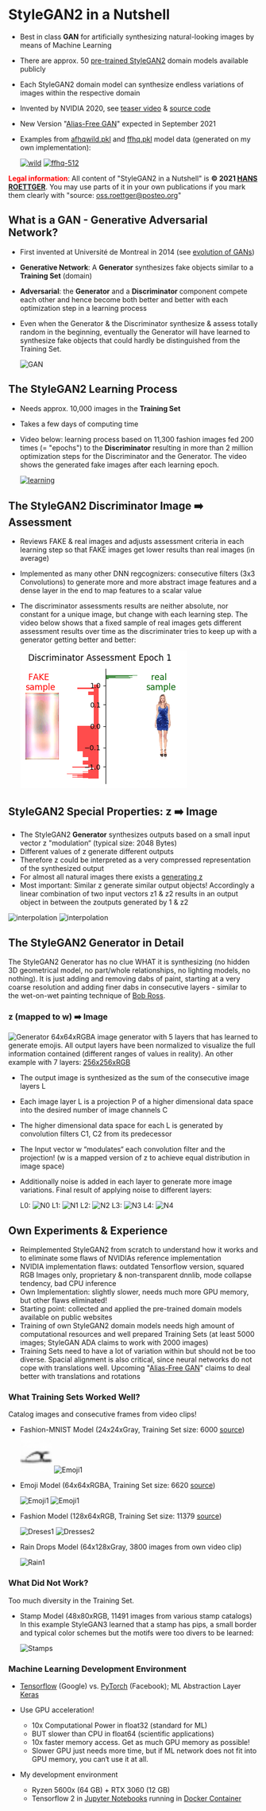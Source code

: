 # StyleGAN2 in a Nutshell

* Best in class **GAN** for artificially synthesizing natural-looking images by means of Machine Learning 
* There are approx. 50 [pre-trained StyleGAN2](https://www.opensourceagenda.com/projects/awesome-pretrained-stylegan2) domain models available publicly
* Each StyleGAN2 domain model can synthesize endless variations of images within the respective domain
* Invented by NVIDIA 2020, see [teaser video](https://www.youtube.com/watch?v=9QuDh3W3lOY) & [source code](https://github.com/NVlabs/stylegan2-ada)
* New Version "[Alias-Free GAN](https://nvlabs.github.io/alias-free-gan/)" expected in September 2021
* Examples from [afhqwild.pkl](https://nvlabs-fi-cdn.nvidia.com/stylegan2-ada/pretrained/) and [ffhq.pkl](https://nvlabs-fi-cdn.nvidia.com/stylegan2-ada/pretrained/) model data (generated on my own implementation):

  [![wild](./media/wild2c.gif)](./media/wild.mp4) [![ffhq-512](./media/ffhq2c.gif)](./media/ffhq.mp4)
  


<span style="color: red">**Legal information**</span>:
All content of "StyleGAN2 in a Nutshell" is **© 2021 [HANS ROETTGER](mailto:oss.roettger@posteo.org)**. You may use parts of it in your own publications if you mark them clearly with "source: oss.roettger@posteo.org"

## What is a GAN - Generative Adversarial Network?
* First invented at Université de Montreal in 2014 (see [evolution of GANs](https://github.com/marload/GANs-TensorFlow2))
* **Generative Network**: A **Generator** synthesizes fake objects similar to a **Training Set** (domain)
* **Adversarial**: the **Generator** and a **Discriminator** component compete each other and hence become both better and better with each optimization step in a learning process
* Even when the Generator & the Discriminator synthesize & assess totally random in the beginning, eventually the Generator will have learned to synthesize fake objects that could hardly be distinguished from the Training Set. 

  ![GAN](./media/GAN.png)

## The StyleGAN2 Learning Process

* Needs approx. 10,000 images in the **Training Set**
* Takes a few days of computing time 
* Video below: learning process based on 11,300 fashion images fed 200 times (= "epochs") to the **Discriminator** resulting in more than 2 million optimization steps for the Discriminator and the Generator. The video shows the generated fake images after each learning epoch.

  [![learning](./media/dresses_learning2c.gif)](./media/dresses_learning1.mp4)

## The StyleGAN2 Discriminator Image ➡️ Assessment

* Reviews FAKE & real images and adjusts assessment criteria in each learning step so that FAKE images get lower results than real images (in average)
* Implemented as many other DNN regcognizers: consecutive filters (3x3 Convolutions) to generate more and more abstract image features and a dense layer in the end to map features to a scalar value
* The discriminator assessments results are neither absolute, nor constant for a unique image, but change with each learning step. The video below shows that a fixed sample of real images gets different assessment results over time as the discriminater tries to keep up with a generator getting better and better:

  ![Assessment](./media/assessment.gif)

## StyleGAN2 Special Properties: z ➡️ Image

* The StyleGAN2 **Generator** synthesizes outputs based on a small input vector z "modulation“ (typical size: 2048 Bytes)
* Different values of z generate different outputs
* Therefore z could be interpreted as a very compressed representation of the synthesized output
* For almost all natural images there exists a [generating z](https://github.com/oss-roettger/HR_Encoder)
* Most important: Similar z generate similar output objects! Accordingly a linear combination of two input vectors z1 & z2 results in an output object in between the zoutputs generated by 1 & z2 

![interpolation](./media/interpolation.gif) ![interpolation](./media/interpolation.png)


## The StyleGAN2 Generator in Detail

The StyleGAN2 Generator has no clue WHAT it is synthesizing (no hidden 3D geometrical model, no part/whole relationships, no lighting models, no nothing). It is just adding and removing dabs of paint, starting at a very coarse resolution and adding finer dabs in consecutive layers - similar to the wet-on-wet painting technique of [Bob Ross](https://en.wikipedia.org/wiki/Bob_Ross).

### z (mapped to w) ➡️ Image

![Generator](./media/generator_frog.png)
64x64xRGBA image generator with 5 layers that has learned to generate emojis. All output layers have been normalized to visualize the full information contained (different ranges of values in reality). An other example with 7 layers: [256x256xRGB](./media/generator_ffhq.png)

* The output image is synthesized as the sum of the consecutive image layers L
* Each image layer L is a projection P of a higher dimensional data space into the desired number of image channels C
* The higher dimensional data space for each L is generated by convolution filters C1, C2 from its predecessor
* The Input vector w “modulates“ each convolution filter and the projection! (w is a mapped version of z to achieve equal distribution in image space)
* Additionally noise is added in each layer to generate more image variations. Final result of applying noise to different layers:

  L0: ![N0](./media/noise0.gif) L1: ![N1](./media/noise1.gif) L2: ![N2](./media/noise2.gif) L3: ![N3](./media/noise3.gif) L4: ![N4](./media/noise4.gif)

## Own Experiments & Experience
* Reimplemented StyleGAN2 from scratch to understand how it works and to eliminate some flaws of NVIDIAs reference implementation
* NVIDIA implementation flaws: outdated Tensorflow version, squared RGB Images only, proprietary & non-transparent dnnlib, mode collapse tendency, bad CPU inference
* Own Implementation: slightly slower, needs much more GPU memory, but other flaws eliminated!
* Starting point: collected and applied the pre-trained domain models available on public websites
* Training of own StyleGAN2 domain models needs high amount of computational resources and well prepared Training Sets (at least 5000 images; StyleGAN ADA claims to work with 2000 images)
* Training Sets need to have a lot of variation within but should not be too diverse. Spacial alignment is also critical, since neural networks do not cope with translations well. Upcoming  "[Alias-Free GAN](https://nvlabs.github.io/alias-free-gan/)" claims to deal better with translations and rotations

### What Training Sets Worked Well?
Catalog images and consecutive frames from video clips!

* Fashion-MNIST Model (24x24xGray, Training Set size: 6000 [source](https://github.com/zalandoresearch/fashion-mnist))

  ![MNIST](./media/Shoes_80_64x64_M.gif) ![Emoji1](./media/Shoes_80_64x64c.gif)

* Emoji Model (64x64xRGBA, Training Set size: 6620 [source](https://emojipedia.org/))

  ![Emoji1](./media/Face2_64x64_Mc.gif) ![Emoji1](./media/Face2_64x64c.gif)
  
* Fashion Model (128x64xRGB, Training Set size: 11379 [source](https://vision.cs.ubc.ca/datasets/fashion/))

  ![Dreses1](./media/interpolation.gif) ![Dresses2](./media/Dresses_200_128x64c.gif)
  
* Rain Drops Model (64x128xGray, 3800 images from own video clip)

  ![Rain1](./media/Rain_150_64x128Fc.gif)
  

### What Did Not Work?
Too much diversity in the Training Set.

* Stamp Model (48x80xRGB, 11491 images from various stamp catalogs)
  In this example StyleGAN3 learned that a stamp has pips, a small border and typical color schemes but the motifs were too divers to be learned:
  
  ![Stamps](./media/Stamps_91_48x80c.gif)

### Machine Learning Development Environment

* [Tensorflow](https://www.tensorflow.org/) (Google) vs. [PyTorch](https://pytorch.org/) (Facebook); ML Abstraction Layer [Keras](https://keras.io/about/)
* Use GPU acceleration!
  - 10x Computational Power in float32 (standard for ML)
  - BUT slower than CPU in float64 (scientific applications)
  - 10x faster memory access. Get as much GPU memory as possible!
  - Slower GPU just needs more time, but if ML network does not fit into GPU memory, you can‘t use it at all. 

* My development environment
  - Ryzen 5600x (64 GB) + RTX 3060 (12 GB)
  - Tensorflow 2 in [Jupyter Notebooks](https://jupyter.org/) running in [Docker Container](https://www.docker.com/resources/what-container)
